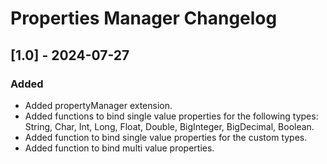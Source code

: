 <!-- Keep a Changelog guide -> https://keepachangelog.com -->

# Properties Manager Changelog

## [1.0] - 2024-07-27
### Added
- Added propertyManager extension.
- Added functions to bind single value properties for the following types: String, Char, Int, Long, Float, Double, BigInteger, BigDecimal, Boolean.
- Added function to bind single value properties for the custom types.
- Added function to bind multi value properties.
